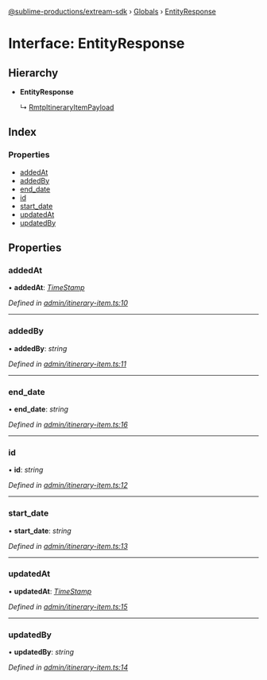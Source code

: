 [@sublime-productions/extream-sdk](../README.md) › [Globals](../globals.md) › [EntityResponse](entityresponse.md)

# Interface: EntityResponse

## Hierarchy

* **EntityResponse**

  ↳ [RmtpItineraryItemPayload](rmtpitineraryitempayload.md)

## Index

### Properties

* [addedAt](entityresponse.md#addedat)
* [addedBy](entityresponse.md#addedby)
* [end_date](entityresponse.md#end_date)
* [id](entityresponse.md#id)
* [start_date](entityresponse.md#start_date)
* [updatedAt](entityresponse.md#updatedat)
* [updatedBy](entityresponse.md#updatedby)

## Properties

###  addedAt

• **addedAt**: *[TimeStamp](timestamp.md)*

*Defined in [admin/itinerary-item.ts:10](https://github.com/Extream-SaaS/ex-sdk/blob/540d571/src/admin/itinerary-item.ts#L10)*

___

###  addedBy

• **addedBy**: *string*

*Defined in [admin/itinerary-item.ts:11](https://github.com/Extream-SaaS/ex-sdk/blob/540d571/src/admin/itinerary-item.ts#L11)*

___

###  end_date

• **end_date**: *string*

*Defined in [admin/itinerary-item.ts:16](https://github.com/Extream-SaaS/ex-sdk/blob/540d571/src/admin/itinerary-item.ts#L16)*

___

###  id

• **id**: *string*

*Defined in [admin/itinerary-item.ts:12](https://github.com/Extream-SaaS/ex-sdk/blob/540d571/src/admin/itinerary-item.ts#L12)*

___

###  start_date

• **start_date**: *string*

*Defined in [admin/itinerary-item.ts:13](https://github.com/Extream-SaaS/ex-sdk/blob/540d571/src/admin/itinerary-item.ts#L13)*

___

###  updatedAt

• **updatedAt**: *[TimeStamp](timestamp.md)*

*Defined in [admin/itinerary-item.ts:15](https://github.com/Extream-SaaS/ex-sdk/blob/540d571/src/admin/itinerary-item.ts#L15)*

___

###  updatedBy

• **updatedBy**: *string*

*Defined in [admin/itinerary-item.ts:14](https://github.com/Extream-SaaS/ex-sdk/blob/540d571/src/admin/itinerary-item.ts#L14)*

